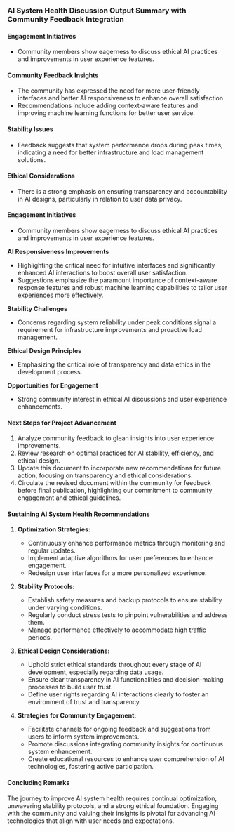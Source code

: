 

### AI System Health Discussion Output Summary with Community Feedback Integration

#### Engagement Initiatives
- Community members show eagerness to discuss ethical AI practices and improvements in user experience features.

#### Community Feedback Insights
- The community has expressed the need for more user-friendly interfaces and better AI responsiveness to enhance overall satisfaction.
- Recommendations include adding context-aware features and improving machine learning functions for better user service.

#### Stability Issues
- Feedback suggests that system performance drops during peak times, indicating a need for better infrastructure and load management solutions.

#### Ethical Considerations
- There is a strong emphasis on ensuring transparency and accountability in AI designs, particularly in relation to user data privacy.

#### Engagement Initiatives
- Community members show eagerness to discuss ethical AI practices and improvements in user experience features.

**AI Responsiveness Improvements**
- Highlighting the critical need for intuitive interfaces and significantly enhanced AI interactions to boost overall user satisfaction.
- Suggestions emphasize the paramount importance of context-aware response features and robust machine learning capabilities to tailor user experiences more effectively.

**Stability Challenges**
- Concerns regarding system reliability under peak conditions signal a requirement for infrastructure improvements and proactive load management.

**Ethical Design Principles**
- Emphasizing the critical role of transparency and data ethics in the development process.

**Opportunities for Engagement**
- Strong community interest in ethical AI discussions and user experience enhancements.

#### Next Steps for Project Advancement
1. Analyze community feedback to glean insights into user experience improvements.
2. Review research on optimal practices for AI stability, efficiency, and ethical design.
3. Update this document to incorporate new recommendations for future action, focusing on transparency and ethical considerations.
4. Circulate the revised document within the community for feedback before final publication, highlighting our commitment to community engagement and ethical guidelines.

#### Sustaining AI System Health Recommendations
1. **Optimization Strategies:**
   - Continuously enhance performance metrics through monitoring and regular updates.
   - Implement adaptive algorithms for user preferences to enhance engagement.
   - Redesign user interfaces for a more personalized experience.

2. **Stability Protocols:**
   - Establish safety measures and backup protocols to ensure stability under varying conditions.
   - Regularly conduct stress tests to pinpoint vulnerabilities and address them.
   - Manage performance effectively to accommodate high traffic periods.

3. **Ethical Design Considerations:**
   - Uphold strict ethical standards throughout every stage of AI development, especially regarding data usage.
   - Ensure clear transparency in AI functionalities and decision-making processes to build user trust.
   - Define user rights regarding AI interactions clearly to foster an environment of trust and transparency.

4. **Strategies for Community Engagement:**
   - Facilitate channels for ongoing feedback and suggestions from users to inform system improvements.
   - Promote discussions integrating community insights for continuous system enhancement.
   - Create educational resources to enhance user comprehension of AI technologies, fostering active participation.

#### Concluding Remarks
The journey to improve AI system health requires continual optimization, unwavering stability protocols, and a strong ethical foundation. Engaging with the community and valuing their insights is pivotal for advancing AI technologies that align with user needs and expectations.